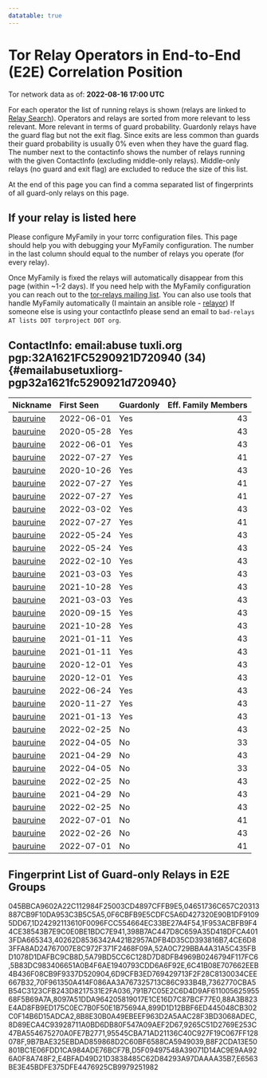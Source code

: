 ```yaml
---
datatable: true
---
```



# Tor Relay Operators in End-to-End (E2E) Correlation Position

Tor network data as of: **2022-08-16 17:00 UTC**

For each operator the list of running relays is shown (relays are linked to [Relay Search](https://metrics.torproject.org/rs.html)).
Operators and relays are sorted from more relevant to less relevant. More relevant in terms of guard probability.
Guardonly relays have the guard flag but not the exit flag.
Since exits are less common than guards their guard probability is usually 0% even when they have the guard flag.
The number next to the contactinfo shows the number of relays running with the given ContactInfo (excluding middle-only relays).
Middle-only relays (no guard and exit flag) are excluded to reduce the size of this list.

At the end of this page you can find a comma separated list of fingerprints of all guard-only relays on this page.

## If your relay is listed here
Please configure MyFamily in your torrc configuration files.
This page should help you with debugging your MyFamily configuration. The number in the last column should equal to the number of
relays you operate (for every relay).

Once MyFamily is fixed the relays will automatically disappear from this page (within ~1-2 days).
If you need help with the MyFamily configuration you can reach out to the
[tor-relays mailing list](https://lists.torproject.org/cgi-bin/mailman/listinfo/tor-relays).
You can also use tools that handle MyFamily automatically (I maintain an ansible role - 
[relayor](https://medium.com/@nusenu/deploying-tor-relays-with-ansible-6612593fa34d))
If someone else is using your contactInfo please send an email to ```bad-relays AT lists DOT torproject DOT org```.


## ContactInfo: email:abuse tuxli.org pgp:32A1621FC5290921D720940 (34) {#emailabusetuxliorg-pgp32a1621fc5290921d720940}

| Nickname                                                                                            | First Seen   | Guardonly   |   Eff. Family Members |
|:----------------------------------------------------------------------------------------------------|:-------------|:------------|----------------------:|
| [bauruine](https://metrics.torproject.org/rs.html#details/5B83DC983406651A0B4F6AE1940793CDD6A6F92E) | 2022-06-01   | Yes         |                    43 |
| [bauruine](https://metrics.torproject.org/rs.html#details/4CE6D83FFA8AD24767007E8C972F371F2468F09A) | 2020-05-28   | Yes         |                    43 |
| [bauruine](https://metrics.torproject.org/rs.html#details/52A0C729BBA4A31A5C435FBD1078D1DAFBC9CB8D) | 2022-06-01   | Yes         |                    43 |
| [bauruine](https://metrics.torproject.org/rs.html#details/1D24292113610F0096FCC554664EC33BE27A4F54) | 2022-07-27   | Yes         |                    41 |
| [bauruine](https://metrics.torproject.org/rs.html#details/1F953ACBFB9F44CE38543B7E9C0E0BE1BDC7E941) | 2020-10-26   | Yes         |                    43 |
| [bauruine](https://metrics.torproject.org/rs.html#details/8D89ECA4C93928711A0BD6DB80F547A09AEF2D67) | 2022-07-27   | Yes         |                    41 |
| [bauruine](https://metrics.torproject.org/rs.html#details/791B7C05E2C6D4D9AF61100562595568F5B69A7A) | 2022-07-27   | Yes         |                    41 |
| [bauruine](https://metrics.torproject.org/rs.html#details/9265C51D2769E253C47BA554675270A0FE7B2771) | 2022-03-02   | Yes         |                    43 |
| [bauruine](https://metrics.torproject.org/rs.html#details/95545CBA71AD21136C40C927F19C067FF128078F) | 2022-07-27   | Yes         |                    41 |
| [bauruine](https://metrics.torproject.org/rs.html#details/045BBCA9602A22C112984F25003CD4897CFFB9E5) | 2022-05-24   | Yes         |                    43 |
| [bauruine](https://metrics.torproject.org/rs.html#details/7362770CBA5B54C3123CFB243D8217531E2FA036) | 2022-05-24   | Yes         |                    43 |
| [bauruine](https://metrics.torproject.org/rs.html#details/0F6CBFB9E5CDFC5A6D427320E90B1DF91095DD67) | 2022-02-10   | Yes         |                    43 |
| [bauruine](https://metrics.torproject.org/rs.html#details/40262D8536342A421B2957ADFB4D35CD393816B7) | 2021-03-03   | Yes         |                    43 |
| [bauruine](https://metrics.torproject.org/rs.html#details/04651736C657C20313887CB9F10DA953C3B5C5A5) | 2021-10-28   | Yes         |                    43 |
| [bauruine](https://metrics.torproject.org/rs.html#details/88A3B823E4AD8FB9ED175C0EC7B0F50E1B75694A) | 2021-03-03   | Yes         |                    43 |
| [bauruine](https://metrics.torproject.org/rs.html#details/9B7BAE325EBDAD859868D2C60BF6588CA5949039) | 2020-09-15   | Yes         |                    43 |
| [bauruine](https://metrics.torproject.org/rs.html#details/8097A51DDA964205819017E1CE16D7C87BCF77E0) | 2021-10-28   | Yes         |                    43 |
| [bauruine](https://metrics.torproject.org/rs.html#details/6D9CFB3ED769429713F2F28C8130034CEE667B32) | 2021-01-11   | Yes         |                    43 |
| [bauruine](https://metrics.torproject.org/rs.html#details/D5F09497548A39071D14AC9E9AA926A0F8A748F2) | 2021-01-11   | Yes         |                    43 |
| [bauruine](https://metrics.torproject.org/rs.html#details/398B7AC447D8C659A35D418DFCA4013FDA665343) | 2020-12-01   | Yes         |                    43 |
| [bauruine](https://metrics.torproject.org/rs.html#details/B8F2CDA13E50801BC1E06FDD1CA984ADE76BCF7B) | 2020-12-01   | Yes         |                    43 |
| [bauruine](https://metrics.torproject.org/rs.html#details/70F961350A414F086AA3A767325713C86C933B4B) | 2022-06-24   | Yes         |                    43 |
| [bauruine](https://metrics.torproject.org/rs.html#details/E6563BE3E45BDFE375DFE4476925CB9979251982) | 2020-11-27   | Yes         |                    43 |
| [bauruine](https://metrics.torproject.org/rs.html#details/899D1D12BBF6ED445048CB302C0F14B6D15ADCA2) | 2021-01-13   | Yes         |                    43 |
| [bauruine](https://metrics.torproject.org/rs.html#details/245C88E535BB7D80B7B43B36AB5B300D6B214A40) | 2022-02-25   | No          |                    43 |
| [bauruine](https://metrics.torproject.org/rs.html#details/33E9B36F48DB20F437578433973156F0185442B1) | 2022-04-05   | No          |                    33 |
| [bauruine](https://metrics.torproject.org/rs.html#details/5B9086D4BFB9EA36C95897DAED72FC3973847B43) | 2021-04-29   | No          |                    43 |
| [bauruine](https://metrics.torproject.org/rs.html#details/8225C54882964394F8513E397FEAF6B80777C112) | 2022-04-05   | No          |                    33 |
| [bauruine](https://metrics.torproject.org/rs.html#details/8E6E7CDACE2418254A853D6951EC97841E5B07F7) | 2022-02-25   | No          |                    43 |
| [bauruine](https://metrics.torproject.org/rs.html#details/A5E42F1A3AFA948A7F2FDB1954A4CF6C6489D418) | 2021-04-29   | No          |                    43 |
| [bauruine](https://metrics.torproject.org/rs.html#details/C05DCC87D7667D08EE4370D6CDB8CBEB6E0B4313) | 2022-02-25   | No          |                    43 |
| [bauruine](https://metrics.torproject.org/rs.html#details/C0AB324DA892ED6580012C4FA4C259A2FFC77E92) | 2022-07-01   | No          |                    41 |
| [bauruine](https://metrics.torproject.org/rs.html#details/C361E91AD631C74BF108D212B630EBEF9B61DB47) | 2022-02-26   | No          |                    43 |
| [bauruine](https://metrics.torproject.org/rs.html#details/DA7BB3752FC0AD2BEA17F1899CBE29CC3E959762) | 2022-07-01   | No          |                    41 |


## Fingerprint List of Guard-only Relays in E2E Groups

045BBCA9602A22C112984F25003CD4897CFFB9E5,04651736C657C20313887CB9F10DA953C3B5C5A5,0F6CBFB9E5CDFC5A6D427320E90B1DF91095DD67,1D24292113610F0096FCC554664EC33BE27A4F54,1F953ACBFB9F44CE38543B7E9C0E0BE1BDC7E941,398B7AC447D8C659A35D418DFCA4013FDA665343,40262D8536342A421B2957ADFB4D35CD393816B7,4CE6D83FFA8AD24767007E8C972F371F2468F09A,52A0C729BBA4A31A5C435FBD1078D1DAFBC9CB8D,5A79BD5CC6C128D7D8DFB4969B0246794F117FC6,5B83DC983406651A0B4F6AE1940793CDD6A6F92E,6C41B08E707662EEB4B436F08CB9F9337D520904,6D9CFB3ED769429713F2F28C8130034CEE667B32,70F961350A414F086AA3A767325713C86C933B4B,7362770CBA5B54C3123CFB243D8217531E2FA036,791B7C05E2C6D4D9AF61100562595568F5B69A7A,8097A51DDA964205819017E1CE16D7C87BCF77E0,88A3B823E4AD8FB9ED175C0EC7B0F50E1B75694A,899D1D12BBF6ED445048CB302C0F14B6D15ADCA2,8B8E30B0A49EBEEF963D2A5AAC28F3BD3068ADEC,8D89ECA4C93928711A0BD6DB80F547A09AEF2D67,9265C51D2769E253C47BA554675270A0FE7B2771,95545CBA71AD21136C40C927F19C067FF128078F,9B7BAE325EBDAD859868D2C60BF6588CA5949039,B8F2CDA13E50801BC1E06FDD1CA984ADE76BCF7B,D5F09497548A39071D14AC9E9AA926A0F8A748F2,E4BFAD49D21D3838485C62D84293A97DAAAA35B7,E6563BE3E45BDFE375DFE4476925CB9979251982
